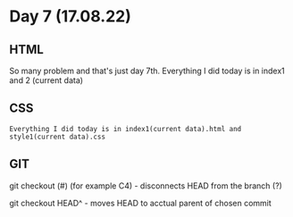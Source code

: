 # Day 7 (17.08.22)

## HTML

So many problem and that's just day 7th. Everything I did today is in index1 and 2 (current data)

## CSS

    Everything I did today is in index1(current data).html and style1(current data).css

## GIT

git checkout (#) (for example C4) - disconnects HEAD from the branch (?)

git checkout HEAD^ - moves HEAD to acctual parent of chosen commit